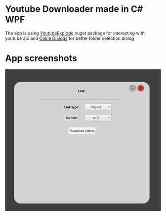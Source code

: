 # Youtube Downloader made in C# WPF
The app is using [YoutubeExplode](https://github.com/Tyrrrz/YoutubeExplode) nuget package for interacting with youtube api and [Ookie Dialogs](https://www.ookii.org/software/dialogs/) for better folder selection dialog

# App screenshots
![App screenshot](AppScreen.png)
